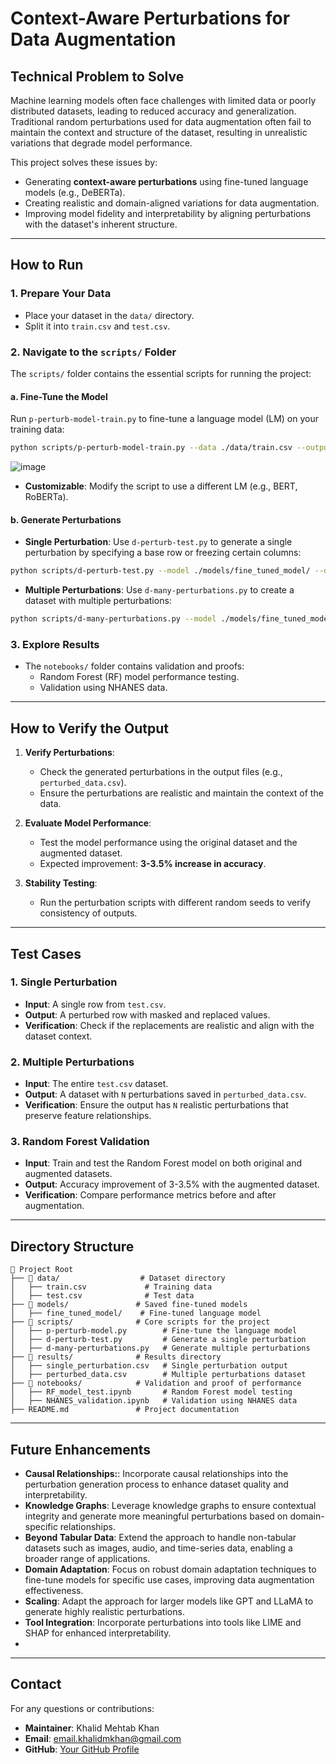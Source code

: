 
# Context-Aware Perturbations for Data Augmentation

## Technical Problem to Solve
Machine learning models often face challenges with limited data or poorly distributed datasets, leading to reduced accuracy and generalization. Traditional random perturbations used for data augmentation often fail to maintain the context and structure of the dataset, resulting in unrealistic variations that degrade model performance. 

This project solves these issues by:
- Generating **context-aware perturbations** using fine-tuned language models (e.g., DeBERTa).
- Creating realistic and domain-aligned variations for data augmentation.
- Improving model fidelity and interpretability by aligning perturbations with the dataset's inherent structure.

---

## How to Run

### 1. Prepare Your Data
- Place your dataset in the `data/` directory.
- Split it into `train.csv` and `test.csv`.

### 2. Navigate to the `scripts/` Folder
The `scripts/` folder contains the essential scripts for running the project:

#### a. Fine-Tune the Model
Run `p-perturb-model-train.py` to fine-tune a language model (LM) on your training data:
```bash
python scripts/p-perturb-model-train.py --data ./data/train.csv --output ./models/fine_tuned_model/
```

![image](https://github.com/user-attachments/assets/f245772a-5139-4d21-97d6-8dd3074cb52e)

- **Customizable**: Modify the script to use a different LM (e.g., BERT, RoBERTa).

#### b. Generate Perturbations
- **Single Perturbation**: Use `d-perturb-test.py` to generate a single perturbation by specifying a base row or freezing certain columns:
```bash
python scripts/d-perturb-test.py --model ./models/fine_tuned_model/ --data ./data/test.csv --output ./results/single_perturbation.csv --freeze_columns "Gender,Age"
```

- **Multiple Perturbations**: Use `d-many-perturbations.py` to create a dataset with multiple perturbations:
```bash
python scripts/d-many-perturbations.py --model ./models/fine_tuned_model/ --data ./data/test.csv --output ./results/perturbed_data.csv --num_perturbations 100
```

### 3. Explore Results
- The `notebooks/` folder contains validation and proofs:
  - Random Forest (RF) model performance testing.
  - Validation using NHANES data.

---

## How to Verify the Output

1. **Verify Perturbations**:
   - Check the generated perturbations in the output files (e.g., `perturbed_data.csv`).
   - Ensure the perturbations are realistic and maintain the context of the data.

2. **Evaluate Model Performance**:
   - Test the model performance using the original dataset and the augmented dataset.
   - Expected improvement: **3-3.5% increase in accuracy**.

3. **Stability Testing**:
   - Run the perturbation scripts with different random seeds to verify consistency of outputs.

---

## Test Cases

### 1. Single Perturbation
- **Input**: A single row from `test.csv`.
- **Output**: A perturbed row with masked and replaced values.
- **Verification**: Check if the replacements are realistic and align with the dataset context.

### 2. Multiple Perturbations
- **Input**: The entire `test.csv` dataset.
- **Output**: A dataset with `N` perturbations saved in `perturbed_data.csv`.
- **Verification**: Ensure the output has `N` realistic perturbations that preserve feature relationships.

### 3. Random Forest Validation
- **Input**: Train and test the Random Forest model on both original and augmented datasets.
- **Output**: Accuracy improvement of 3-3.5% with the augmented dataset.
- **Verification**: Compare performance metrics before and after augmentation.

---

## Directory Structure

```plaintext
📂 Project Root
├── 📂 data/                  # Dataset directory
│   ├── train.csv             # Training data
│   ├── test.csv              # Test data
├── 📂 models/               # Saved fine-tuned models
│   ├── fine_tuned_model/    # Fine-tuned language model
├── 📂 scripts/              # Core scripts for the project
│   ├── p-perturb-model.py        # Fine-tune the language model
│   ├── d-perturb-test.py         # Generate a single perturbation
│   ├── d-many-perturbations.py   # Generate multiple perturbations
├── 📂 results/              # Results directory
│   ├── single_perturbation.csv   # Single perturbation output
│   ├── perturbed_data.csv        # Multiple perturbations dataset
├── 📂 notebooks/            # Validation and proof of performance
│   ├── RF_model_test.ipynb       # Random Forest model testing
│   ├── NHANES_validation.ipynb   # Validation using NHANES data
├── README.md               # Project documentation
```

---

## Future Enhancements
- **Causal Relationships:**: Incorporate causal relationships into the perturbation generation process to enhance dataset quality and interpretability.  
- **Knowledge Graphs**: Leverage knowledge graphs to ensure contextual integrity and generate more meaningful perturbations based on domain-specific relationships.  
- **Beyond Tabular Data**: Extend the approach to handle non-tabular datasets such as images, audio, and time-series data, enabling a broader range of applications.
- **Domain Adaptation**: Focus on robust domain adaptation techniques to fine-tune models for specific use cases, improving data augmentation effectiveness.
- **Scaling**: Adapt the approach for larger models like GPT and LLaMA to generate highly realistic perturbations.
- **Tool Integration**: Incorporate perturbations into tools like LIME and SHAP for enhanced interpretability.
- 

---

## Contact
For any questions or contributions:
- **Maintainer**: Khalid Mehtab Khan  
- **Email**: email.khalidmkhan@gmail.com  
- **GitHub**: [Your GitHub Profile](https://github.com/Kahl-d)
